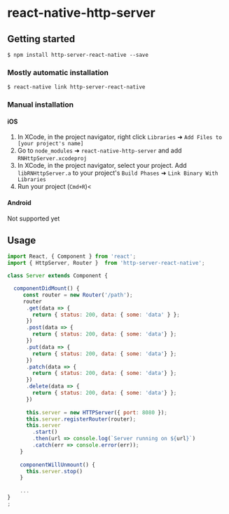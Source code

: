
# react-native-http-server

## Getting started

`$ npm install http-server-react-native --save`

### Mostly automatic installation

`$ react-native link http-server-react-native`

### Manual installation


#### iOS

1. In XCode, in the project navigator, right click `Libraries` ➜ `Add Files to [your project's name]`
2. Go to `node_modules` ➜ `react-native-http-server` and add `RNHttpServer.xcodeproj`
3. In XCode, in the project navigator, select your project. Add `libRNHttpServer.a` to your project's `Build Phases` ➜ `Link Binary With Libraries`
4. Run your project (`Cmd+R`)<

#### Android
Not supported yet

## Usage
```javascript
import React, { Component } from 'react';
import { HttpServer, Router }  from 'http-server-react-native';

class Server extends Component {

  componentDidMount() {
     const router = new Router('/path');
     router
      .get(data => {
        return { status: 200, data: { some: 'data' } };
      })
      .post(data => {
        return { status: 200, data: { some: 'data'} };
      })
      .put(data => {
        return { status: 200, data: { some: 'data'} };
      })
      .patch(data => {
        return { status: 200, data: { some: 'data'} };
      })
      .delete(data => {
        return { status: 200, data: { some: 'data'} };
      })
      
      this.server = new HTTPServer({ port: 8080 });
      this.server.registerRouter(router);
      this.server
        .start()
        .then(url => console.log(`Server running on ${url}`)
        .catch(err => console.error(err));
    }
    
    componentWillUnmount() {
      this.server.stop()
    }
    
    ...
}
;
```
  
